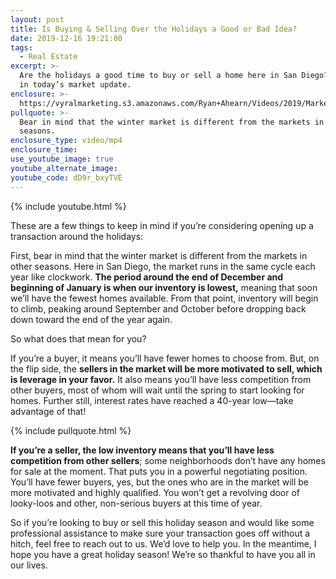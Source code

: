```yaml
---
layout: post
title: Is Buying & Selling Over the Holidays a Good or Bad Idea?
date: 2019-12-16 19:21:00
tags:
  - Real Estate
excerpt: >-
  Are the holidays a good time to buy or sell a home here in San Diego? Find out
  in today’s market update.
enclosure: >-
  https://vyralmarketing.s3.amazonaws.com/Ryan+Ahearn/Videos/2019/Market+Update.mp4
pullquote: >-
  Bear in mind that the winter market is different from the markets in other
  seasons.
enclosure_type: video/mp4
enclosure_time:
use_youtube_image: true
youtube_alternate_image:
youtube_code: dD9r_bxyTVE
---
```


{% include youtube.html %}

These are a few things to keep in mind if you’re considering opening up a transaction around the holidays:

First, bear in mind that the winter market is different from the markets in other seasons. Here in San Diego, the market runs in the same cycle each year like clockwork. **The period around the end of December and beginning of January is when our inventory is lowest,** meaning that soon we’ll have the fewest homes available. From that point, inventory will begin to climb, peaking around September and October before dropping back down toward the end of the year again.

So what does that mean for you?

If you’re a buyer, it means you’ll have fewer homes to choose from. But, on the flip side, the **sellers in the market will be more motivated to sell, which is leverage in your favor.** It also means you’ll have less competition from other buyers, most of whom will wait until the spring to start looking for homes. Further still, interest rates have reached a 40-year low—take advantage of that\!

{% include pullquote.html %}

**If you’re a seller, the low inventory means that you’ll have less competition from other sellers**; some neighborhoods don’t have any homes for sale at the moment. That puts you in a powerful negotiating position. You’ll have fewer buyers, yes, but the ones who are in the market will be more motivated and highly qualified. You won’t get a revolving door of looky-loos and other, non-serious buyers at this time of year.

So if you’re looking to buy or sell this holiday season and would like some professional assistance to make sure your transaction goes off without a hitch, feel free to reach out to us. We’d love to help you. In the meantime, I hope you have a great holiday season\! We’re so thankful to have you all in our lives.

&nbsp;